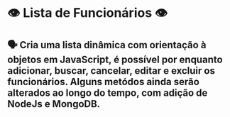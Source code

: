 # 👁️ Lista de Funcionários 👁️

## 🗣️ Cria uma lista dinâmica com orientação à objetos em JavaScript, é possível por enquanto adicionar, buscar, cancelar, editar e excluir os funcionários. Alguns metódos ainda serão alterados ao longo do tempo, com adição de NodeJs e MongoDB.
